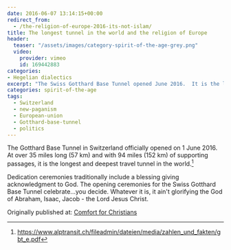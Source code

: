 ```yaml
---
date: 2016-06-07 13:14:15+00:00
redirect_from: 
  - /the-religion-of-europe-2016-its-not-islam/
title: The longest tunnel in the world and the religion of Europe
header:
  teaser: "/assets/images/category-spirit-of-the-age-grey.png"
  video:
    provider: vimeo
    id: 169442883
categories:
- Hegelian dialectics
excerpt: "The Swiss Gotthard Base Tunnel opened June 2016.  It is the longest and deepest travel tunnel in the world. Opening ceremonies celebrate..."
categories: spirit-of-the-age
tags:
  - Switzerland
  - new-paganism
  - European-union
  - Gotthard-base-tunnel
  - politics
---
```



The Gotthard Base Tunnel in Switzerland officially opened on 1 June 2016.  At over 35 miles long (57 km) and with 94 miles (152 km) of supporting passages, it is the longest and deepest travel tunnel in the world.[^46110181]

[^46110181]: https://www.alptransit.ch/fileadmin/dateien/media/zahlen_und_fakten/gbt_e.pdf

Dedication ceremonies traditionally include a blessing giving acknowledgment to God.  The opening ceremonies for the Swiss Gotthard Base Tunnel celebrate...you decide.  Whatever it is, it ain't glorifying the God of Abraham, Isaac, Jacob - the Lord Jesus Christ.



<div>Originally published at: <a href='http://www.alecsatin.com/'>Comfort for Christians</a></div>
